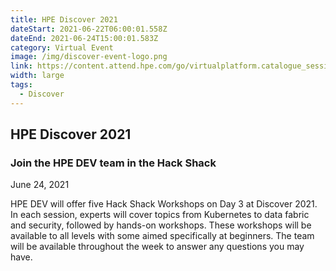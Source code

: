 ```yaml
---
title: HPE Discover 2021
dateStart: 2021-06-22T06:00:01.558Z
dateEnd: 2021-06-24T15:00:01.583Z
category: Virtual Event
image: /img/discover-event-logo.png
link: https://content.attend.hpe.com/go/virtualplatform.catalogue_session/?l=1045&sf=2879&locale=en_US
width: large
tags:
  - Discover
---
```

## HPE Discover 2021
### Join the HPE DEV team in the Hack Shack

June 24, 2021 

HPE DEV will offer five Hack Shack Workshops on Day 3 at Discover 2021. In each session, experts will cover topics from Kubernetes to data fabric and security, followed by hands-on workshops. These workshops will be available to all levels with some aimed specifically at beginners. The team will be available throughout the week to answer any questions you may have.